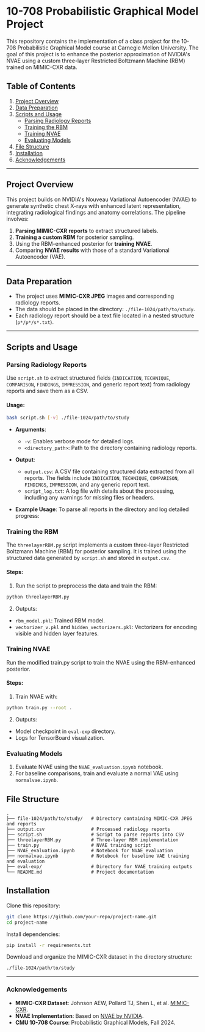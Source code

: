 # 10-708 Probabilistic Graphical Model Project

This repository contains the implementation of a class project for the 10-708 Probabilistic Graphical Model course at Carnegie Mellon University. The goal of this project is to enhance the posterior approximation of NVIDIA's NVAE using a custom three-layer Restricted Boltzmann Machine (RBM) trained on MIMIC-CXR data.

## Table of Contents

1. [Project Overview](#project-overview)
2. [Data Preparation](#data-preparation)
3. [Scripts and Usage](#scripts-and-usage)
   - [Parsing Radiology Reports](#parsing-radiology-reports)
   - [Training the RBM](#training-the-rbm)
   - [Training NVAE](#training-nvae)
   - [Evaluating Models](#evaluating-models)
4. [File Structure](#file-structure)
5. [Installation](#installation)
6. [Acknowledgements](#acknowledgements)

---

## Project Overview

This project builds on NVIDIA's Nouveau Variational Autoencoder (NVAE) to generate synthetic chest X-rays with enhanced latent representation, integrating radiological findings and anatomy correlations. The pipeline involves:

1. **Parsing MIMIC-CXR reports** to extract structured labels.
2. **Training a custom RBM** for posterior sampling.
3. Using the RBM-enhanced posterior for **training NVAE**.
4. Comparing **NVAE results** with those of a standard Variational Autoencoder (VAE).

---

## Data Preparation

- The project uses **MIMIC-CXR JPEG** images and corresponding radiology reports.
- The data should be placed in the directory: `./file-1024/path/to/study`.
- Each radiology report should be a text file located in a nested structure (`p*/p*/s*.txt`).

---

## Scripts and Usage

### Parsing Radiology Reports

Use `script.sh` to extract structured fields (`INDICATION`, `TECHNIQUE`, `COMPARISON`, `FINDINGS`, `IMPRESSION`, and generic report text) from radiology reports and save them as a CSV.

#### Usage:
```bash
bash script.sh [-v] ./file-1024/path/to/study
```
- **Arguments**:
  - `-v`: Enables verbose mode for detailed logs.
  - `<directory_path>`: Path to the directory containing radiology reports.

- **Output**:
  - `output.csv`: A CSV file containing structured data extracted from all reports. The fields include `INDICATION`, `TECHNIQUE`, `COMPARISON`, `FINDINGS`, `IMPRESSION`, and any generic report text.
  - `script_log.txt`: A log file with details about the processing, including any warnings for missing files or headers.

- **Example Usage**:
  To parse all reports in the directory and log detailed progress:

### Training the RBM

The `threelayerRBM.py` script implements a custom three-layer Restricted Boltzmann Machine (RBM) for posterior sampling. It is trained using the structured data generated by `script.sh` and stored in `output.csv`.

#### Steps:
1. Run the script to preprocess the data and train the RBM:
```bash
python threelayerRBM.py
```

2. Outputs:
  - `rbm_model.pkl`: Trained RBM model.
  - `vectorizer_v.pkl` and `hidden_vectorizers.pkl`: Vectorizers for encoding visible and hidden layer features.

### Training NVAE
Run the modified train.py script to train the NVAE using the RBM-enhanced posterior.
#### Steps:
1. Train NVAE with:
```bash
python train.py --root .
```
2. Outputs:
  - Model checkpoint in `eval-exp` directory.
  - Logs for TensorBoard visualization.


### Evaluating Models
1. Evaluate NVAE using the `NVAE_evaluation.ipynb` notebook.
2. For baseline comparisons, train and evaluate a normal VAE using `normalvae.ipynb`.


## File Structure
```
.
├── file-1024/path/to/study/   # Directory containing MIMIC-CXR JPEG and reports
├── output.csv                 # Processed radiology reports  
├── script.sh                  # Script to parse reports into CSV  
├── threelayerRBM.py           # Three-layer RBM implementation  
├── train.py                   # NVAE training script  
├── NVAE_evaluation.ipynb      # Notebook for NVAE evaluation  
├── normalvae.ipynb            # Notebook for baseline VAE training and evaluation  
├── eval-exp/                  # Directory for NVAE training outputs  
└── README.md                  # Project documentation  
```
## Installation

Clone this repository:
```bash
git clone https://github.com/your-repo/project-name.git
cd project-name
```
Install dependencies:

```bash
pip install -r requirements.txt
```
Download and organize the MIMIC-CXR dataset in the directory structure:
```bash
./file-1024/path/to/study
```
---
### Acknowledgements
- **MIMIC-CXR Dataset**: Johnson AEW, Pollard TJ, Shen L, et al. [MIMIC-CXR](https://doi.org/10.13026/4jqj-jw95).  
- **NVAE Implementation**: Based on [NVAE by NVIDIA](https://arxiv.org/abs/2007.03898).  
- **CMU 10-708 Course**: Probabilistic Graphical Models, Fall 2024.  






